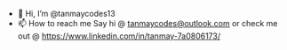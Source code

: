 - 👋 Hi, I’m @tanmaycodes13
- 📫 How to reach me Say hi @ tanmaycodes@outlook.com  or check me out @ https://www.linkedin.com/in/tanmay-7a0806173/

<!---
tanmaycodes13/tanmaycodes13 is a ✨ special ✨ repository because its `README.md` (this file) appears on your GitHub profile.
You can click the Preview link to take a look at your changes.
--->
